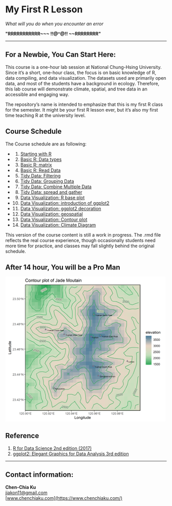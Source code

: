 # My First R Lesson

*What will you do when you encounter an error*  

**"RRRRRRRRRRR~~~ !!@^@!! ~~RRRRRRRR"** 

***
## For a Newbie, You Can Start Here:

This course is a one-hour lab session at National Chung-Hsing University. Since it’s a short, one-hour class, the focus is on basic knowledge of R, data compiling, and data visualization. The datasets used are primarily open data, and most of the students have a background in ecology. Therefore, this lab course will demonstrate climate, spatial, and tree data in an accessible and engaging way.

The repository’s name is intended to emphasize that this is my first R class for the semester. It might be your first R lesson ever, but it’s also my first time teaching R at the university level.

## Course Schedule

The Course schedule are as following: 

-   1. [Starting with R](https://github.com/jjakon11/R_MyFirstLesson/tree/main/R/1_StartingWithR)
-   2. [Basic R: Data types](https://github.com/jjakon11/R_MyFirstLesson/tree/main/R/2_BasicR_DataTypes)
-   3. [Basic R: matrix](https://github.com/jjakon11/R_MyFirstLesson/tree/main/R/3_BasicR_Matrix)
-   4. [Basic R: Read Data](https://github.com/jjakon11/R_MyFirstLesson/tree/main/R/4_BasicR_ReadData)
-   5. [Tidy Data: Filtering](https://github.com/jjakon11/R_MyFirstLesson/tree/main/R/5_DataTidy_Filtering)
-   6. [Tidy Data: Grouping Data](https://github.com/jjakon11/R_MyFirstLesson/tree/main/R/6_DataTidy_Grouping)
-   7. [Tidy Data: Combine Multiple Data](https://github.com/jjakon11/R_MyFirstLesson/tree/main/R/7_DataTidy_BindMultipleData)
-   8. [Tidy Data: spread and gather](https://github.com/jjakon11/R_MyFirstLesson/tree/main/R/8_DataTidy_Fat%26ThinData)
-   9. [Data Visualization: R base plot](https://github.com/jjakon11/R_MyFirstLesson/tree/main/R/9_DataVisualize_RbasePlot)
-   10. [Data Visualization: introduction of ggplot2](https://github.com/jjakon11/R_MyFisrtLesson/blob/main/R/10_DataVisualize_ggplot2.Rmd)
-   11. [Data Visualization: ggplot2 decoration](https://github.com/jjakon11/R_MyFisrtLesson/blob/main/R/11_DataVisualize_ggTheme.Rmd)
-   12. [Data Visualization: geospatial](https://github.com/jjakon11/R_MyFisrtLesson/blob/main/R/12_DataVisualize_geospatial.Rmd)
-   13. [Data Visualization: Contour plot](https://github.com/jjakon11/R_MyFisrtLesson/blob/main/R/13_DataVisualize_Coutour.Rmd)
-   14. [Data Visualization: Climate Diagram](https://github.com/jjakon11/R_MyFisrtLesson/blob/main/R/14_DataVisualize_ClimateDiagram.Rmd)

This version of the course content is still a work in progress. The .rmd file reflects the real course experience, though occasionally students need more time for practice, and classes may fall slightly behind the original schedule.

## After 14 hour, You will be a Pro Man
<img src="Output/JADE2.png" width="500"/>


## Reference

1. [R for Data Science 2nd edition (2017)](https://r4ds.had.co.nz/)
2. [ggplot2: Elegant Graphics for Data Analysis 3rd edition](https://ggplot2-book.org/#preface-3e)


***

## Contact information: 

**Chen-Chia Ku** </br>
jjakon11@gmail.com </br>
[www.chenchiaku.com](https://www.chenchiaku.com/)



